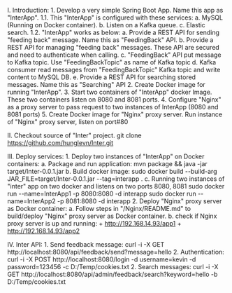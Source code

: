 
I. Introduction:
	1. Develop a very simple Spring Boot App. Name this app as "InterApp". 
		1.1. This "InterApp" is configured with these services:
			a. MySQL (Running on Docker container).
			b. Listen on a Kafka queue.
			c. Elastic search.
		1.2. "InterApp" works as below:
			a. Provide a REST API for sending "feeding back" message. Name this as "FeedingBack" API.
			b. Provide a REST API for managing "feeding back" messages. These API are secured and need to authenticate when calling.
			c. "FeedingBack" API put message to Kafka topic. Use "FeedingBackTopic" as name of Kafka topic
			d. Kafka consumer read messages from "FeedingBackTopic" Kafka topic and write content to MySQL DB.
			e. Provide a REST API for searching stored messages. Name this as "Searching" API
	2. Create Docker image for running "InterApp".
	3. Start two containers of "InterApp" docker Image. These two containers listen on 8080 and 8081 ports.
	4. Configure "Nginx" as a proxy server to pass request to two instances of InterApp (8080 and 8081 ports) 
	5. Create Docker image for "Nginx" proxy server. Run instance of "Nginx" proxy server, listen on port#80
	
II. Checkout source of "Inter" project.
	git clone https://github.com/hunglevn/Inter.git

III. Deploy services:
	1. Deploy two instances of "InterApp" on Docker containers:
		a. Package and run application:
			mvn package && java -jar target/Inter-0.0.1.jar
		b. Build docker image:
			sudo docker build --build-arg JAR_FILE=target/Inter-0.0.1.jar --tag=interapp .
		c. Running two instances of "inter" app on two docker and listens on two ports 8080, 8081
			sudo docker run --name=InterApp1 -p 8080:8080 -d interapp
			sudo docker run --name=InterApp2 -p 8081:8080 -d interapp
	2. Deploy "Nginx" proxy server as Docker container:
		a. Follow steps in "/Nginx/README.md" to build/deploy "Nginx" proxy server as Docker container.
		b. check if Nginx proxy server is up and running:
			+ http://192.168.14.93/app1
			+ http://192.168.14.93/app2
			
IV. Inter API:
	1. Send feedback message:
		curl -i -X GET http://localhost:8080/api/feedback/send?message=hello
	2. Authentication:
		curl -i -X POST http://localhost:8080/login -d username=kevin -d password=123456 -c D:/Temp/cookies.txt
	2. Search messages:
		curl -i -X GET http://localhost:8080/api/admin/feedback/search?keyword=hello -b D:/Temp/cookies.txt
